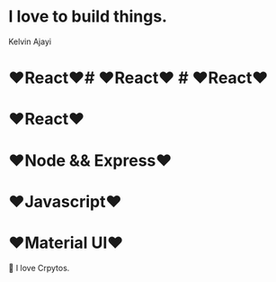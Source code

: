 <!-- <div style="flex flex-row">
    <a herf="url"><img src="https://avatars.githubusercontent.com/u/68742854?s=400&u=187cabd3362f78ff3b8a0b2393a46931c0ee5ca2&v=4" width="100" style="border-radius:50%" height="auto"/></a>
 </div> -->
# I love to build things.
  Kelvin Ajayi
 # ❤React❤# ❤React❤ # ❤React❤ 

   # ❤React❤ 
   # ❤Node && Express❤
   # ❤Javascript❤ 
   # ❤Material UI❤



🤔  I love Crpytos.




<!--
**Kelvide/Kelvide** is a ✨ _special_ ✨ repository because its `README.md` (this file) appears on your GitHub profile.

Here are some ideas to get you started:

- 🔭 I’m currently working on ...
- 🌱 I’m currently learning ...
- 👯 I’m looking to collaborate on ...
- 🤔 I’m looking for help with ...
- 💬 Ask me about ...
- 📫 How to reach me: ...
- 😄 Pronouns: ...
- ⚡ Fun fact: ...
-->
